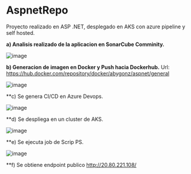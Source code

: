 # AspnetRepo

Proyecto realizado en ASP .NET, desplegado en AKS con azure pipeline y self hosted.


**a) Analisis realizado de la aplicacion en SonarCube Comminity.**

![image](https://user-images.githubusercontent.com/107892298/233513651-70f292b9-1a2a-472d-a82c-a7930af73320.png)

**b) Generacion de imagen en Docker y Push hacia Dockerhub.** Url: https://hub.docker.com/repository/docker/abygonz/aspnet/general

![image](https://user-images.githubusercontent.com/107892298/233513821-be238467-ac78-48ff-b53f-0882f43bfb0f.png)

**c) Se genera CI/CD en Azure Devops.

![image](https://user-images.githubusercontent.com/107892298/233512380-63bdfaa6-2236-4631-abc9-d80aa28b97dd.png)


**d) Se despliega en un cluster de AKS.

![image](https://user-images.githubusercontent.com/107892298/233514240-bac3ad6d-cbfa-4af1-b62c-aa864a7acd38.png)


**e) Se ejecuta job de Scrip PS.

![image](https://user-images.githubusercontent.com/107892298/233514207-5fe5da06-65a5-4266-a9d3-4ce2be448f16.png)

**f) Se obtiene endpoint publico
http://20.80.221.108/
